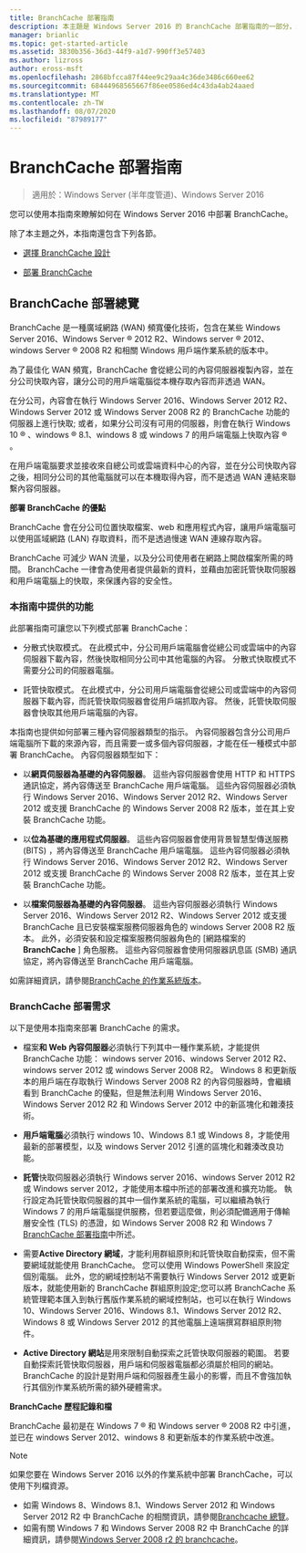 ```yaml
---
title: BranchCache 部署指南
description: 本主題是 Windows Server 2016 的 BranchCache 部署指南的一部分，示範如何在分散式和託管快取模式中部署 BranchCache，以優化分公司的 WAN 頻寬使用量
manager: brianlic
ms.topic: get-started-article
ms.assetid: 3830b356-36d3-44f9-a1d7-990ff3e57403
ms.author: lizross
author: eross-msft
ms.openlocfilehash: 2868bfcca87f44ee9c29aa4c36de3486c660ee62
ms.sourcegitcommit: 68444968565667f86ee0586ed4c43da4ab24aaed
ms.translationtype: MT
ms.contentlocale: zh-TW
ms.lasthandoff: 08/07/2020
ms.locfileid: "87989177"
---
```

# <a name="branchcache-deployment-guide"></a>BranchCache 部署指南

>適用於：Windows Server (半年度管道)、Windows Server 2016

您可以使用本指南來瞭解如何在 Windows Server 2016 中部署 BranchCache。

除了本主題之外，本指南還包含下列各節。

-   [選擇 BranchCache 設計](../../branchcache/plan/Choosing-a-BranchCache-Design.md)

-   [部署 BranchCache](../../branchcache/deploy/Deploy-BranchCache.md)

## <a name="branchcache-deployment-overview"></a>BranchCache 部署總覽

BranchCache 是一種廣域網路 (WAN) 頻寬優化技術，包含在某些 Windows Server 2016、Windows Server &reg; 2012 R2、Windows server &reg; 2012、windows Server &reg; 2008 R2 和相關 Windows 用戶端作業系統的版本中。

為了最佳化 WAN 頻寬，BranchCache 會從總公司的內容伺服器複製內容，並在分公司快取內容，讓分公司的用戶端電腦從本機存取內容而非透過 WAN。

在分公司，內容會在執行 Windows Server 2016、Windows Server 2012 R2、Windows Server 2012 或 Windows Server 2008 R2 的 BranchCache 功能的伺服器上進行快取; 或者，如果分公司沒有可用的伺服器，則會在執行 Windows 10 &reg; 、windows &reg; 8.1、windows 8 或 windows 7 的用戶端電腦上快取內容 &reg; 。

在用戶端電腦要求並接收來自總公司或雲端資料中心的內容，並在分公司快取內容之後，相同分公司的其他電腦就可以在本機取得內容，而不是透過 WAN 連結來聯繫內容伺服器。

**部署 BranchCache 的優點**

BranchCache 會在分公司位置快取檔案、web 和應用程式內容，讓用戶端電腦可以使用區域網路 (LAN) 存取資料，而不是透過慢速 WAN 連線存取內容。

BranchCache 可減少 WAN 流量，以及分公司使用者在網路上開啟檔案所需的時間。  BranchCache 一律會為使用者提供最新的資料，並藉由加密託管快取伺服器和用戶端電腦上的快取，來保護內容的安全性。

### <a name="what-this-guide-provides"></a>本指南中提供的功能
此部署指南可讓您以下列模式部署 BranchCache：

-   分散式快取模式。 在此模式中，分公司用戶端電腦會從總公司或雲端中的內容伺服器下載內容，然後快取相同分公司中其他電腦的內容。 分散式快取模式不需要分公司的伺服器電腦。

-   託管快取模式。 在此模式中，分公司用戶端電腦會從總公司或雲端中的內容伺服器下載內容，而託管快取伺服器會從用戶端抓取內容。 然後，託管快取伺服器會快取其他用戶端電腦的內容。

本指南也提供如何部署三種內容伺服器類型的指示。 內容伺服器包含分公司用戶端電腦所下載的來源內容，而且需要一或多個內容伺服器，才能在任一種模式中部署 BranchCache。 內容伺服器類型如下：

-   以**網頁伺服器為基礎的內容伺服器**。 這些內容伺服器會使用 HTTP 和 HTTPS 通訊協定，將內容傳送至 BranchCache 用戶端電腦。 這些內容伺服器必須執行 Windows Server 2016、Windows Server 2012 R2、Windows Server 2012 或支援 BranchCache 的 Windows Server 2008 R2 版本，並在其上安裝 BranchCache 功能。

-   以**位為基礎的應用程式伺服器**。 這些內容伺服器會使用背景智慧型傳送服務 (BITS) ，將內容傳送至 BranchCache 用戶端電腦。 這些內容伺服器必須執行 Windows Server 2016、Windows Server 2012 R2、Windows Server 2012 或支援 BranchCache 的 Windows Server 2008 R2 版本，並在其上安裝 BranchCache 功能。

-   以**檔案伺服器為基礎的內容伺服器**。 這些內容伺服器必須執行 Windows Server 2016、Windows Server 2012 R2、Windows Server 2012 或支援 BranchCache 且已安裝檔案服務伺服器角色的 windows Server 2008 R2 版本。 此外，必須安裝和設定檔案服務伺服器角色的 [網路檔案的**BranchCache** ] 角色服務。 這些內容伺服器會使用伺服器訊息區 (SMB) 通訊協定，將內容傳送至 BranchCache 用戶端電腦。

如需詳細資訊，請參閱[BranchCache 的作業系統版本](../branchcache.md#bkmk_os)。

### <a name="branchcache-deployment-requirements"></a>BranchCache 部署需求

以下是使用本指南來部署 BranchCache 的需求。

-   檔案**和 Web 內容伺服器**必須執行下列其中一種作業系統，才能提供 BranchCache 功能： windows server 2016、windows Server 2012 R2、windows server 2012 或 windows Server 2008 R2。 Windows 8 和更新版本的用戶端在存取執行 Windows Server 2008 R2 的內容伺服器時，會繼續看到 BranchCache 的優點，但是無法利用 Windows Server 2016、Windows Server 2012 R2 和 Windows Server 2012 中的新區塊化和雜湊技術。

-   **用戶端電腦**必須執行 windows 10、Windows 8.1 或 Windows 8，才能使用最新的部署模型，以及 windows Server 2012 引進的區塊化和雜湊改良功能。

-   **託管**快取伺服器必須執行 Windows server 2016、windows Server 2012 R2 或 Windows server 2012，才能使用本檔中所述的部署改進和擴充功能。  執行設定為託管快取伺服器的其中一個作業系統的電腦，可以繼續為執行 Windows 7 的用戶端電腦提供服務，但若要這麼做，則必須配備適用于傳輸層安全性 (TLS) 的憑證，如 Windows Server 2008 R2 和 Windows 7 [BranchCache 部署指南](/previous-versions/windows/it-pro/windows-server-2008-R2-and-2008/ee649232(v=ws.10))中所述。

-   需要**Active Directory 網域**，才能利用群組原則和託管快取自動探索，但不需要網域就能使用 BranchCache。  您可以使用 Windows PowerShell 來設定個別電腦。 此外，您的網域控制站不需要執行 Windows Server 2012 或更新版本，就能使用新的 BranchCache 群組原則設定;您可以將 BranchCache 系統管理範本匯入到執行舊版作業系統的網域控制站，也可以在執行 Windows 10、Windows Server 2016、Windows 8.1、Windows Server 2012 R2、Windows 8 或 Windows Server 2012 的其他電腦上遠端撰寫群組原則物件。

-   **Active Directory 網站**是用來限制自動探索之託管快取伺服器的範圍。  若要自動探索託管快取伺服器，用戶端和伺服器電腦都必須屬於相同的網站。 BranchCache 的設計是對用戶端和伺服器產生最小的影響，而且不會強加執行其個別作業系統所需的額外硬體需求。

**BranchCache 歷程記錄和檔**

BranchCache 最初是在 Windows 7 &reg; 和 Windows server &reg; 2008 R2 中引進，並已在 windows Server 2012、windows 8 和更新版本的作業系統中改進。

> [!NOTE]
> 如果您要在 Windows Server 2016 以外的作業系統中部署 BranchCache，可以使用下列檔資源。
>
> - 如需 Windows 8、Windows 8.1、Windows Server 2012 和 Windows Server 2012 R2 中 BranchCache 的相關資訊，請參閱[Branchcache 總覽](/previous-versions/windows/it-pro/windows-server-2012-R2-and-2012/hh831696(v=ws.11))。
> - 如需有關 Windows 7 和 Windows Server 2008 R2 中 BranchCache 的詳細資訊，請參閱[Windows Server 2008 r2 的 branchcache](/previous-versions/windows/it-pro/windows-server-2008-R2-and-2008/dd996634(v=ws.10))。